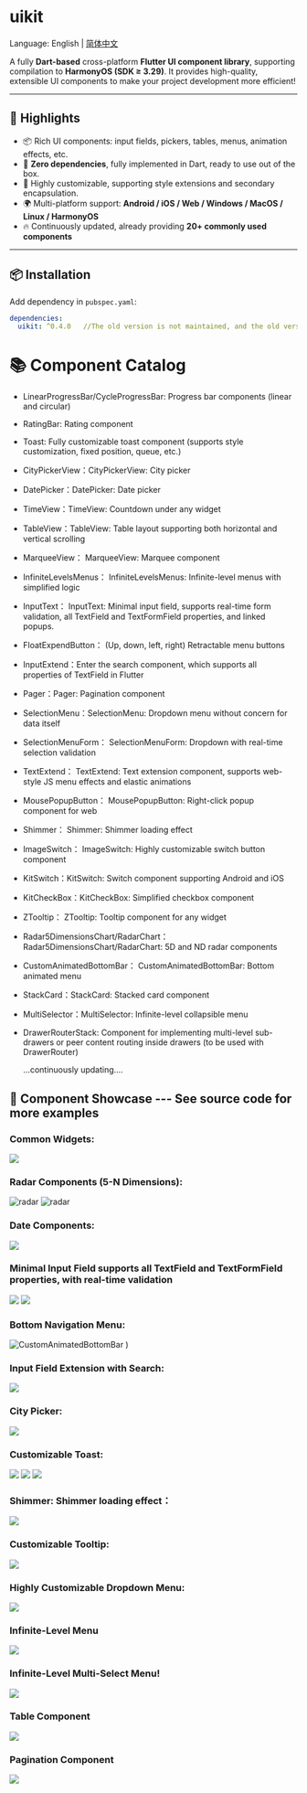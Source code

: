 # uikit

Language: English | [简体中文](README-ZH.md)


A fully **Dart-based** cross-platform **Flutter UI component library**, supporting compilation to **HarmonyOS (SDK ≥ 3.29)**. It provides high-quality, extensible UI components to make your project development more efficient!

---

## 🌟 Highlights
- 📦 Rich UI components: input fields, pickers, tables, menus, animation effects, etc.
- 🔗 **Zero dependencies**, fully implemented in Dart, ready to use out of the box.
- 🎨 Highly customizable, supporting style extensions and secondary encapsulation.
- 🌍 Multi-platform support: **Android / iOS / Web / Windows / MacOS / Linux / HarmonyOS**
- 🔥 Continuously updated, already providing **20+ commonly used components**

---

## 📦 Installation
Add dependency in `pubspec.yaml`:
```yaml
dependencies:
  uikit: ^0.4.0   //The old version is not maintained, and the old version last relies on the address： flutter_uikit_forzzh:0.3.1
```


# 📚 Component Catalog

- LinearProgressBar/CycleProgressBar: Progress bar components (linear and circular)
- RatingBar: Rating component
- Toast: Fully customizable toast component (supports style customization, fixed position, queue, etc.)
- CityPickerView：CityPickerView: City picker
- DatePicker：DatePicker: Date picker
- TimeView：TimeView: Countdown under any widget
- TableView：TableView: Table layout supporting both horizontal and vertical scrolling
- MarqueeView： MarqueeView: Marquee component
- InfiniteLevelsMenus： InfiniteLevelsMenus: Infinite-level menus with simplified logic
- InputText： InputText: Minimal input field, supports real-time form validation, all TextField and TextFormField properties, and linked popups.
- FloatExpendButton： (Up, down, left, right) Retractable menu buttons
- InputExtend：Enter the search component, which supports all properties of TextField in Flutter
- Pager：Pager: Pagination component
- SelectionMenu：SelectionMenu: Dropdown menu without concern for data itself
- SelectionMenuForm： SelectionMenuForm: Dropdown with real-time selection validation
- TextExtend： TextExtend: Text extension component, supports web-style JS menu effects and elastic animations
- MousePopupButton： MousePopupButton: Right-click popup component for web
- Shimmer： Shimmer: Shimmer loading effect
- ImageSwitch： ImageSwitch: Highly customizable switch button component
- KitSwitch：KitSwitch: Switch component supporting Android and iOS
- KitCheckBox：KitCheckBox: Simplified checkbox component
- ZTooltip： ZTooltip: Tooltip component for any widget
- Radar5DimensionsChart/RadarChart：Radar5DimensionsChart/RadarChart: 5D and ND radar components
- CustomAnimatedBottomBar： CustomAnimatedBottomBar: Bottom animated menu
- StackCard：StackCard: Stacked card component
- MultiSelector：MultiSelector: Infinite-level collapsible menu
- DrawerRouterStack: Component for implementing multi-level sub-drawers or peer content routing inside drawers (to be used with DrawerRouter)

  ...continuously updating....



## 🎨 Component Showcase --- See source code for more examples


### Common Widgets:
![](https://github.com/zhengzaihong/uikit/blob/master/images/widgets1.gif)

### Radar Components (5-N Dimensions):
![radar](https://github.com/zhengzaihong/uikit/blob/master/images/radar-n.png )
![radar](https://github.com/zhengzaihong/uikit/blob/master/images/radar-n2.png)


### Date Components:
![](https://github.com/zhengzaihong/uikit/blob/master/images/date_picker.gif)


### Minimal Input Field supports all TextField and TextFormField properties, with real-time validation
![](https://github.com/zhengzaihong/uikit/blob/master/images/input_text.gif)
![](https://github.com/zhengzaihong/uikit/blob/master/images/input_text_pop.gif)


### Bottom Navigation Menu:
![CustomAnimatedBottomBar](https://github.com/zhengzaihong/uikit/blob/master/images/bottom_bar.gif) )

### Input Field Extension with Search:

![](https://github.com/zhengzaihong/uikit/blob/master/images/inputextentd.gif)

### City Picker:
![](https://github.com/zhengzaihong/uikit/blob/master/images/citypicker.gif)


### Customizable Toast:
![](https://github.com/zhengzaihong/uikit/blob/master/images/toast.gif)
![](https://github.com/zhengzaihong/uikit/blob/master/images/toast_point.png)
![](https://github.com/zhengzaihong/uikit/blob/master/images/toast_queue.gif)

### Shimmer: Shimmer loading effect：
![](https://github.com/zhengzaihong/uikit/blob/master/images/shimmer1.gif)



### Customizable Tooltip:
![](https://github.com/zhengzaihong/uikit/blob/master/images/ztooltip.gif)


### Highly Customizable Dropdown Menu:
![](https://github.com/zhengzaihong/uikit/blob/master/images/SelectionMenu2.jpg)

### Infinite-Level Menu
![](https://github.com/zhengzaihong/uikit/blob/master/images/one_expand.gif)
### Infinite-Level Multi-Select Menu!
![](https://github.com/zhengzaihong/uikit/blob/master/images/selector.png)

### Table Component
![](https://github.com/zhengzaihong/uikit/blob/master/images/table_scroller.gif)

### Pagination Component
![](https://github.com/zhengzaihong/uikit/blob/master/images/pager_image.png)



